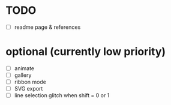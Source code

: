 # TODO

- [ ] readme page & references

# optional (currently low priority)

- [ ] animate
- [ ] gallery
- [ ] ribbon mode
- [ ] SVG export
- [ ] line selection glitch when shift = 0 or 1
